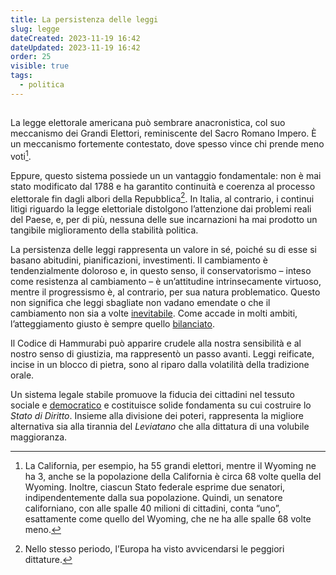 ```yaml
---
title: La persistenza delle leggi
slug: legge
dateCreated: 2023-11-19 16:42
dateUpdated: 2023-11-19 16:42
order: 25
visible: true
tags:
  - politica
---
```


##

<span class="newthought">La legge elettorale</span> americana può sembrare anacronistica, col suo meccanismo dei Grandi Elettori, reminiscente del Sacro Romano Impero. È un meccanismo fortemente contestato, dove spesso vince chi prende meno voti[^1].

[^1]: La California, per esempio, ha 55 grandi elettori, mentre il Wyoming ne ha 3, anche se la popolazione della California è circa 68 volte quella del Wyoming. Inoltre, ciascun Stato federale esprime due senatori, indipendentemente dalla sua popolazione. Quindi, un senatore californiano, con alle spalle 40 milioni di cittadini, conta “uno”, esattamente come quello del Wyoming, che ne ha alle spalle 68 volte meno.

Eppure, questo sistema possiede un un vantaggio fondamentale: non è mai stato modificato dal 1788 e ha garantito continuità e coerenza al processo elettorale fin dagli albori della Repubblica[^2]. In Italia, al contrario, i continui litigi riguardo la legge elettoriale distolgono l’attenzione dai problemi reali del Paese, e, per di più, nessuna delle sue incarnazioni ha mai prodotto un tangibile miglioramento della stabilità politica.

[^2]: Nello stesso periodo, l’Europa ha visto avvicendarsi le peggiori dittature.

La persistenza delle leggi rappresenta un valore in sé, poiché su di esse si basano abitudini, pianificazioni, investimenti. Il cambiamento è tendenzialmente doloroso e, in questo senso, il conservatorismo – inteso come resistenza al cambiamento – è un’attitudine intrinsecamente virtuoso, mentre il progressismo è, al contrario, per sua natura problematico. Questo non significa che leggi sbagliate non vadano emendate o che il cambiamento non sia a volte [inevitabile](/notes/progresso/). Come accade in molti ambiti, l’atteggiamento giusto è sempre quello [bilanciato](/notes/giusto-mezzo/).

Il Codice di Hammurabi può apparire crudele alla nostra sensibilità e al nostro senso di giustizia, ma rappresentò un passo avanti. Leggi reificate, incise in un blocco di pietra, sono al riparo dalla volatilità della tradizione orale.

Un sistema legale stabile promuove la fiducia dei cittadini nel tessuto sociale e [democratico](/notes/democrazia/) e costituisce solide fondamenta su cui costruire lo _Stato di Diritto_. Insieme alla divisione dei poteri, rappresenta la migliore alternativa sia alla tirannia del _Leviatano_ che alla dittatura di una volubile maggioranza.
